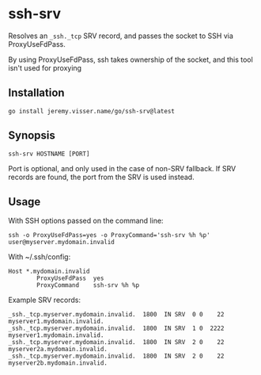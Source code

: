 # ssh-srv

Resolves an `_ssh._tcp` SRV record, and passes the socket to SSH via ProxyUseFdPass.

By using ProxyUseFdPass, ssh takes ownership of the socket, and this tool isn't used
for proxying

## Installation

```
go install jeremy.visser.name/go/ssh-srv@latest
```

## Synopsis

```
ssh-srv HOSTNAME [PORT]
```

Port is optional, and only used in the case of non-SRV fallback.
If SRV records are found, the port from the SRV is used instead.

## Usage

With SSH options passed on the command line:

```
ssh -o ProxyUseFdPass=yes -o ProxyCommand='ssh-srv %h %p' user@myserver.mydomain.invalid
```

With ~/.ssh/config:

```
Host *.mydomain.invalid
		ProxyUseFdPass  yes
		ProxyCommand    ssh-srv %h %p
```

Example SRV records:

```
_ssh._tcp.myserver.mydomain.invalid.  1800  IN SRV  0 0    22   myserver1.mydomain.invalid.
_ssh._tcp.myserver.mydomain.invalid.  1800  IN SRV  1 0  2222   myserver1.mydomain.invalid.
_ssh._tcp.myserver.mydomain.invalid.  1800  IN SRV  2 0    22  myserver2a.mydomain.invalid.
_ssh._tcp.myserver.mydomain.invalid.  1800  IN SRV  2 0    22  myserver2b.mydomain.invalid.
```
